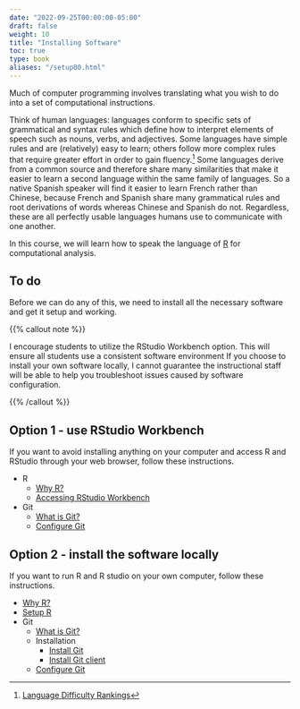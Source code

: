 ```yaml
---
date: "2022-09-25T00:00:00-05:00"
draft: false
weight: 10
title: "Installing Software"
toc: true
type: book
aliases: "/setup00.html"
---
```


Much of computer programming involves translating what you wish to do into a set of computational instructions. 

Think of human languages: languages conform to specific sets of grammatical and syntax rules which define how to interpret elements of speech such as nouns, verbs, and adjectives. Some languages have simple rules and are (relatively) easy to learn; others follow more complex rules that require greater effort in order to gain fluency.[^lang] Some languages derive from a common source and therefore share many similarities that make it easier to learn a second language within the same family of languages. So a native Spanish speaker will find it easier to learn French rather than Chinese, because French and Spanish share many grammatical rules and root derivations of words whereas Chinese and Spanish do not. Regardless, these are all perfectly usable languages humans use to communicate with one another.

In this course, we will learn how to speak the language of [R](https://www.r-project.org/) for computational analysis.

## To do

Before we can do any of this, we need to install all the necessary software and get it setup and working.

{{% callout note %}}

I encourage students to utilize the RStudio Workbench option. This will ensure all students use a consistent software environment If you choose to install your own software locally, I cannot guarantee the instructional staff will be able to help you troubleshoot issues caused by software configuration.

{{% /callout %}}

## Option 1 - use RStudio Workbench

If you want to avoid installing anything on your computer and access R and RStudio through your web browser, follow these instructions.

* R
    * [Why R?](/setup/what-is-r/)
    * [Accessing RStudio Workbench](/setup/r-server/)
* Git
    * [What is Git?](/setup/what-is-git/)
    * [Configure Git](/setup/git-configure/)

## Option 2 - install the software locally

If you want to run R and R studio on your own computer, follow these instructions.

* [Why R?](/setup/what-is-r/)
* [Setup R](/setup/r/)
* Git
    * [What is Git?](/setup/what-is-git/)
    * Installation
        * [Install Git](/setup/git/)
        * [Install Git client](/setup/git-clients/)
    * [Configure Git](/setup/git-configure/)

[^lang]: [Language Difficulty Rankings](http://www.effectivelanguagelearning.com/language-guide/language-difficulty)
